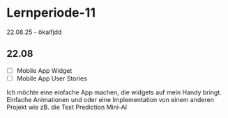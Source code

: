 # Lernperiode-11

22.08.25 - ökalfjdd


## 22.08
 - [ ] Mobile App Widget
 - [ ] Mobile App User Stories

Ich möchte eine einfache App machen, die widgets auf mein Handy bringt. Einfache Animationen und oder eine Implementation von einem anderen Projekt wie zB. die Text Prediction Mini-AI
